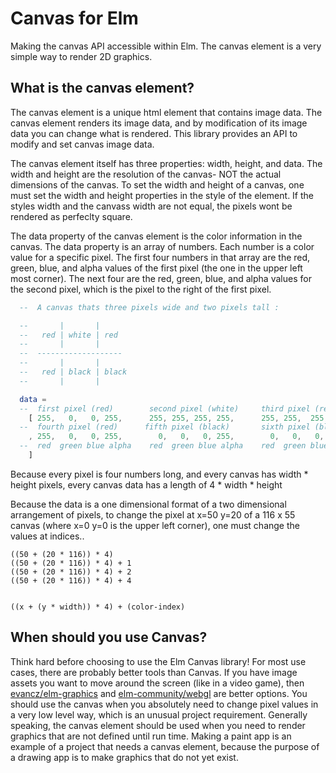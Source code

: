 # Canvas for Elm

Making the canvas API accessible within Elm. The canvas element is a very simple way to render 2D graphics.

## What is the canvas element?

The canvas element is a unique html element that contains image data. The canvas element renders its image data, and by modification of its image data you can change what is rendered. This library provides an API to modify and set canvas image data.

The canvas element itself has three properties: width, height, and data. The width and height are the resolution of the canvas- NOT the actual dimensions of the canvas. To set the width and height of a canvas, one must set the width and height properties in the style of the element. If the styles width and the canvass width are not equal, the pixels wont be rendered as perfeclty square.

The data property of the canvas element is the color information in the canvas. The data property is an array of numbers. Each number is a color value for a specific pixel. The first four numbers in that array are the red, green, blue, and alpha values of the first pixel (the one in the upper left most corner). The next four are the red, green, blue, and alpha values for the second pixel, which is the pixel to the right of the first pixel.

``` Elm
  --  A canvas thats three pixels wide and two pixels tall :

  --       |       | 
  --   red | white | red
  --       |       | 
  --  -------------------
  --       |       | 
  --   red | black | black
  --       |       |

  data =
  --  first pixel (red)        second pixel (white)     third pixel (red)
    [ 255,   0,   0, 255,      255, 255, 255, 255,      255, 255,  255, 255
  --  fourth pixel (red)      fifth pixel (black)       sixth pixel (black)
    , 255,   0,   0, 255,        0,   0,   0, 255,        0,   0,   0,  255
  --  red  green blue alpha    red  green blue alpha    red  green blue alpha
    ]

```

Because every pixel is four numbers long, and every canvas has width * height pixels, every canvas data has a length of 4 * width * height

Because the data is a one dimensional format of a two dimensional arrangement of pixels, to change the pixel at x=50 y=20 of a 116 x 55 canvas (where x=0 y=0 is the upper left corner), one must change the values at indices.. 

```
((50 + (20 * 116)) * 4)
((50 + (20 * 116)) * 4) + 1
((50 + (20 * 116)) * 4) + 2
((50 + (20 * 116)) * 4) + 4


((x + (y * width)) * 4) + (color-index)
```

## When should you use Canvas?

Think hard before choosing to use the Elm Canvas library! For most use cases, there are probably better tools than Canvas. If you have image assets you want to move around the screen (like in a video game), then [evancz/elm-graphics](https://github.com/evancz/elm-graphics) and [elm-community/webgl](https://github.com/elm-community/webgl) are better options. You should use the canvas when you absolutely need to change pixel values in a very low level way, which is an unusual project requirement. Generally speaking, the canvas element should be used when you need to render graphics that are not defined until run time. Making a paint app is an example of a project that needs a canvas element, because the purpose of a drawing app is to make graphics that do not yet exist.




